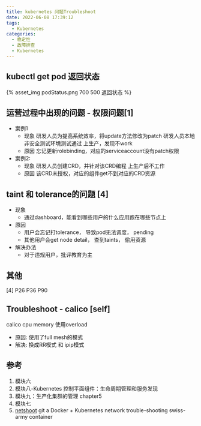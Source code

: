 ```yaml
---
title: kubernetes 问题Troubleshoot
date: 2022-06-08 17:39:12
tags:
  - Kubernetes
categories: 
  - 稳定性
  - 故障排查
  - Kubernetes  
---
```


<p></p>
<!-- more -->

## kubectl get pod 返回状态

{% asset_img   podStatus.png   700 500  返回状态 %}


## 运营过程中出现的问题 - 权限问题[1]
+ 案例1
  - 现象
     研发人员为提高系统效率，将update方法修改为patch
     研发人员本地非安全测试环境测试通过
     上生产，发现不work
  - 原因
    忘记更新rolebinding，对应的serviceaccount没有patch权限
+ 案例2:
  - 现象
    研发人员创建CRD，并针对该CRD编程
    上生产后不工作
  - 原因 
    该CRD未授权，对应的组件get不到对应的CRD资源

## taint 和 tolerance的问题 [4]
+ 现象
  - 通过dashboard，能看到哪些用户的什么应用跑在哪些节点上
+ 原因 
  - 用户会忘记打tolerance， 导致pod无法调度， pending
  - 其他用户会get node detail， 查到taints， 偷用资源
+ 解决办法 
  - 对于违规用户，批评教育为主

## 其他
[4] P26 P36 P90

## Troubleshoot - calico [self]
calico cpu memory 使用overload
+ 原因: 使用了full mesh的模式
+ 解决: 换成RR模式 和 ipip模式

## 参考
1. 模块六
2. 模块八-Kubernetes 控制平面组件：生命周期管理和服务发现
3. 模块九：生产化集群的管理   chapter5 
4. 模块七
100. [netshoot](https://github.com/www6v/netshoot) git
     a Docker + Kubernetes network trouble-shooting swiss-army container 
